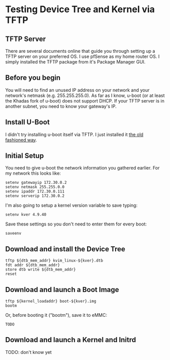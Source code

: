 # Testing Device Tree and Kernel via TFTP
## TFTP Server
There are several documents online that guide you through setting up a TFTP
server on your preferred OS.  I use pfSense as my home router OS.  I simply
installed the TFTP package from it's Package Manager GUI.

## Before you begin
You will need to find an unused IP address on your network and your network's
netmask (e.g. 255.255.255.0).  As far as I know, u-boot (or at least the Khadas
fork of u-boot) does not support DHCP.  If your TFTP server is in another
subnet, you need to know your gateway's IP.

## Install U-Boot
I didn't try installing u-boot itself via TFTP.  I just installed it [the old
fashioned way](InstallOntoVim.md).

## Initial Setup
You need to give u-boot the network information you gathered earlier.  For my
network this looks like:
```
setenv gatewayip 172.30.0.2
setenv netmask 255.255.0.0
setenv ipaddr 172.30.0.111
setenv serverip 172.30.0.2
```

I'm also going to setup a kernel version variable to save typing:
```
setenv kver 4.9.40
```

Save these settings so you don't need to enter them for every boot:
```
saveenv
```

## Download and install the Device Tree
```
tftp ${dtb_mem_addr} kvim_linux-${kver}.dtb
fdt addr ${dtb_mem_addr}
store dtb write ${dtb_mem_addr}
reset
```

## Download and launch a Boot Image
```
tftp ${kernel_loadaddr} boot-${kver}.img
bootm
```

Or, before booting it ("bootm"), save it to eMMC:
```
TODO
```

## Download and launch a Kernel and Initrd
TODO: don't know yet

